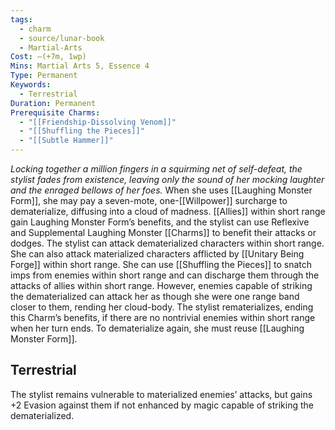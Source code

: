 ```yaml
---
tags:
  - charm
  - source/lunar-book
  - Martial-Arts
Cost: —(+7m, 1wp)
Mins: Martial Arts 5, Essence 4
Type: Permanent
Keywords:
  - Terrestrial
Duration: Permanent
Prerequisite Charms:
  - "[[Friendship-Dissolving Venom]]"
  - "[[Shuffling the Pieces]]"
  - "[[Subtle Hammer]]"
---
```

*Locking together a million fingers in a squirming net of self-defeat, the stylist fades from existence, leaving only the sound of her mocking laughter and the enraged bellows of her foes.*
When she uses [[Laughing Monster Form]], she may pay a seven-mote, one-[[Willpower]] surcharge to dematerialize, diffusing into a cloud of madness. [[Allies]] within short range gain Laughing Monster Form’s benefits, and the stylist can use Reflexive and Supplemental Laughing Monster [[Charms]] to benefit their attacks or dodges. The stylist can attack dematerialized characters within short range. She can also attack materialized characters afflicted by [[Unitary Being Forge]] within short range. She can use [[Shuffling the Pieces]] to snatch imps from enemies within short range and can discharge them through the attacks of allies within short range. However, enemies capable of striking the dematerialized can attack her as though she were one range band closer to them, rending her cloud-body. 
The stylist rematerializes, ending this Charm’s benefits, if there are no nontrivial enemies within short range when her turn ends. To dematerialize again, she must reuse [[Laughing Monster Form]]. 
## Terrestrial
The stylist remains vulnerable to materialized enemies’ attacks, but gains +2 Evasion against them if not enhanced by magic capable of striking the dematerialized.